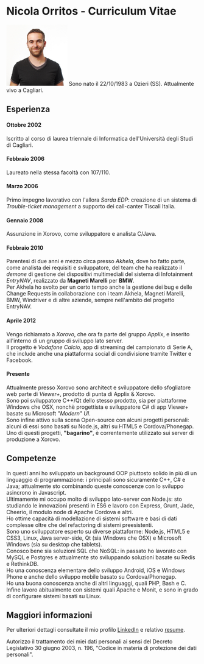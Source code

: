 # Nicola Orritos - Curriculum Vitae

<img src="images/mezzobusto.small.jpg" width="160" height="160">  
Sono nato il 22/10/1983 a Ozieri (SS).  
Attualmente vivo a Cagliari.  

## Esperienza
#### Ottobre 2002
Iscritto al corso di laurea triennale di Informatica dell'Università degli Studi di Cagliari.

#### Febbraio 2006
Laureato nella stessa facoltà con 107/110.

#### Marzo 2006
Primo impegno lavorativo con l'allora _Sarda EDP_: creazione di un sistema di _Trouble-ticket management_ a supporto dei call-canter Tiscali Italia.

#### Gennaio 2008
Assunzione in Xorovo, come sviluppatore e analista C/Java.

#### Febbraio 2010
Parentesi di due anni e mezzo circa presso _Akhela_, dove ho fatto parte, come analista dei requisiti e sviluppatore,
del team che ha realizzato il _demone_ di gestione dei dispositivi multimediali del sistema di Infotainment _EntryNAV_, realizzato da __Magneti Marelli__ per __BMW__.  
Per Akhela ho svolto per un certo tempo anche la gestione dei bug e delle Change Requests in collaborazione con i team Akhela, Magneti Marelli, BMW, Windriver e di altre aziende,
sempre nell'ambito del progetto EntryNAV.

#### Aprile 2012
Vengo richiamato a _Xorovo_, che ora fa parte del gruppo _Applix_, e inserito all'interno di un gruppo di sviluppo lato server.  
Il progetto è _Vodafone Calcio_, app di streaming del campionato di Serie A, che include anche una piattaforma social di condivisione tramite Twitter e Facebook.

#### Presente
Attualmente presso Xorovo sono architect e sviluppatore dello sfogliatore web parte di _Viewer+_, prodotto di punta di Applix & Xorovo.  
Sono poi sviluppatore C++/Qt dello stesso prodotto, sia per piattaforme Windows che OSX, nonchè progettista e sviluppatore C# di app Viewer+ basate su Microsoft _"Modern" UI_.  
Sono infine attivo sulla scena Open-source con alcuni progetti personali: alcuni di essi sono basati su Node.js, altri su HTML5 e Cordova/Phonegap.  
Uno di questi progetti, __"bagarino"__, è correntemente utilizzato sui server di produzione a Xorovo.

## Competenze
In questi anni ho sviluppato un background OOP piuttosto solido in più di un linguaggio di programmazione: i principali sono sicuramente C++, C# e Java;
attualmente sto combinando queste conoscenze con lo sviluppo asincrono in Javascript.  
Ultimamente mi occupo molto di sviluppo lato-server con Node.js: sto studiando le innovazioni presenti in ES6 e lavoro con Express, Grunt, Jade, Cheerio,
il modulo node di Apache Cordova e altri.  
Ho ottime capacità di modellazione di sistemi software e basi di dati complesse oltre che del refactoring di sistemi preesistenti.  
Sono uno sviluppatore esperto su diverse piattaforme: Node.js, HTML5 e CSS3, Linux, Java server-side, Qt (sia Windows che OSX) e Microsoft Windows (sia su desktop che tablets).  
Conosco bene sia soluzioni SQL che NoSQL: in passato ho lavorato con MySQL e Postgres e attualmente sto sviluppando soluzioni basate su Redis e RethinkDB.  
Ho una conoscenza elementare dello sviluppo Android, iOS e Windows Phone e anche dello sviluppo mobile basato su Cordova/Phonegap.  
Ho una buona conoscenza anche di altri linguaggi, quali PHP, Bash e C.  
Infine lavoro abitualmente con sistemi quali Apache e Monit, e sono in grado di configurare sistemi basati su Linux.

## Maggiori informazioni
Per ulteriori dettagli consultate il mio profilo [LinkedIn](http://it.linkedin.com/in/nicolaorritos/) e relativo [resume](http://resume.linkedinlabs.com/3bz3o49yc).

Autorizzo il trattamento dei miei dati personali ai sensi del Decreto Legislativo 30 giugno 2003, n. 196,
"Codice in materia di protezione dei dati personali".
